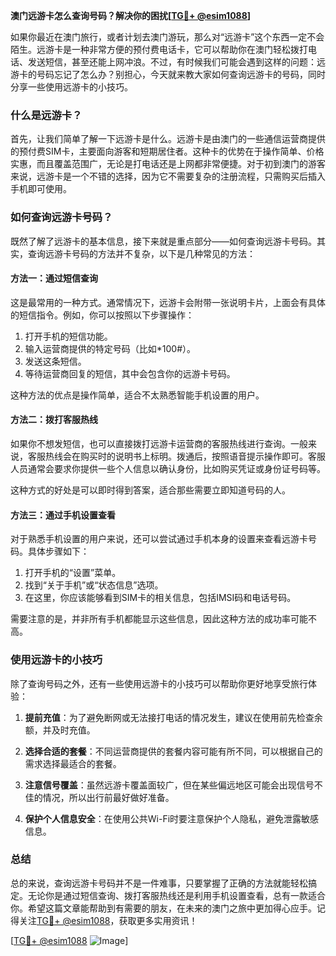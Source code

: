 **澳门远游卡怎么查询号码？解决你的困扰[[TG💪+ @esim1088](https://t.me/s/esim1088)]**

如果你最近在澳门旅行，或者计划去澳门游玩，那么对“远游卡”这个东西一定不会陌生。远游卡是一种非常方便的预付费电话卡，它可以帮助你在澳门轻松拨打电话、发送短信，甚至还能上网冲浪。不过，有时候我们可能会遇到这样的问题：远游卡的号码忘记了怎么办？别担心，今天就来教大家如何查询远游卡的号码，同时分享一些使用远游卡的小技巧。

### 什么是远游卡？

首先，让我们简单了解一下远游卡是什么。远游卡是由澳门的一些通信运营商提供的预付费SIM卡，主要面向游客和短期居住者。这种卡的优势在于操作简单、价格实惠，而且覆盖范围广，无论是打电话还是上网都非常便捷。对于初到澳门的游客来说，远游卡是一个不错的选择，因为它不需要复杂的注册流程，只需购买后插入手机即可使用。

### 如何查询远游卡号码？

既然了解了远游卡的基本信息，接下来就是重点部分——如何查询远游卡号码。其实，查询远游卡号码的方法并不复杂，以下是几种常见的方法：

#### 方法一：通过短信查询

这是最常用的一种方式。通常情况下，远游卡会附带一张说明卡片，上面会有具体的短信指令。例如，你可以按照以下步骤操作：

1. 打开手机的短信功能。
2. 输入运营商提供的特定号码（比如*100#）。
3. 发送这条短信。
4. 等待运营商回复的短信，其中会包含你的远游卡号码。

这种方法的优点是操作简单，适合不太熟悉智能手机设置的用户。

#### 方法二：拨打客服热线

如果你不想发短信，也可以直接拨打远游卡运营商的客服热线进行查询。一般来说，客服热线会在购买时的说明书上标明。拨通后，按照语音提示操作即可。客服人员通常会要求你提供一些个人信息以确认身份，比如购买凭证或身份证号码等。

这种方式的好处是可以即时得到答案，适合那些需要立即知道号码的人。

#### 方法三：通过手机设置查看

对于熟悉手机设置的用户来说，还可以尝试通过手机本身的设置来查看远游卡号码。具体步骤如下：

1. 打开手机的“设置”菜单。
2. 找到“关于手机”或“状态信息”选项。
3. 在这里，你应该能够看到SIM卡的相关信息，包括IMSI码和电话号码。

需要注意的是，并非所有手机都能显示这些信息，因此这种方法的成功率可能不高。

### 使用远游卡的小技巧

除了查询号码之外，还有一些使用远游卡的小技巧可以帮助你更好地享受旅行体验：

1. **提前充值**：为了避免断网或无法接打电话的情况发生，建议在使用前先检查余额，并及时充值。
   
2. **选择合适的套餐**：不同运营商提供的套餐内容可能有所不同，可以根据自己的需求选择最适合的套餐。

3. **注意信号覆盖**：虽然远游卡覆盖面较广，但在某些偏远地区可能会出现信号不佳的情况，所以出行前最好做好准备。

4. **保护个人信息安全**：在使用公共Wi-Fi时要注意保护个人隐私，避免泄露敏感信息。

### 总结

总的来说，查询远游卡号码并不是一件难事，只要掌握了正确的方法就能轻松搞定。无论你是通过短信查询、拨打客服热线还是利用手机设置查看，总有一款适合你。希望这篇文章能帮助到有需要的朋友，在未来的澳门之旅中更加得心应手。记得关注[TG💪+ @esim1088](https://t.me/s/esim1088)，获取更多实用资讯！

[[TG💪+ @esim1088](https://t.me/s/esim1088) ![Image](https://i.postimg.cc/4NQfJmqS/Snipaste-2025-05-13-00-14-12.png)]